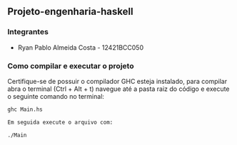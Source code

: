 ## Projeto-engenharia-haskell

### Integrantes
- Ryan Pablo Almeida Costa - 12421BCC050
### Como compilar e executar o projeto

Certifique-se de possuir o compilador GHC esteja instalado, para compilar abra o terminal (Ctrl + Alt + t) navegue até a pasta raiz do código e execute o seguinte comando no terminal:

```bash
ghc Main.hs

Em seguida execute o arquivo com:

./Main
